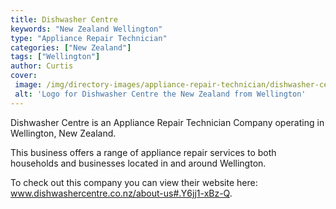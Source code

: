 ```yaml
---
title: Dishwasher Centre
keywords: "New Zealand Wellington"
type: "Appliance Repair Technician"
categories: ["New Zealand"]
tags: ["Wellington"]
author: Curtis
cover: 
 image: /img/directory-images/appliance-repair-technician/dishwasher-centre.webp
 alt: 'Logo for Dishwasher Centre the New Zealand from Wellington'
---
```


Dishwasher Centre is an Appliance Repair Technician Company operating in Wellington, New Zealand.

This business offers a range of appliance repair services to both households and businesses located in and around Wellington.



To check out this company you can view their website here: www.dishwashercentre.co.nz/about-us#.Y6jj1-xBz-Q.
